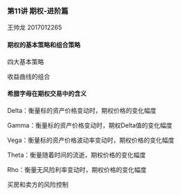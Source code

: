 ### 第11讲 期权-进阶篇

王帅龙 2017012265

#### 期权的基本策略和组合策略

四大基本策略

收益曲线的组合

#### 希腊字母在期权交易中的含义

Delta：衡量标的资产价格变动时，期权价格的变化幅度

Gamma：衡量标的资产价格变动时，期权Delta值的变化幅度

Vega：衡量标的资产价格波动率变动时，期权价格的变化幅度

Theta：衡量随着时间的流逝，期权价格的变化幅度

Rho：衡量无风险利率变动时，期权价格的变化幅度

买房和卖方的风险控制


